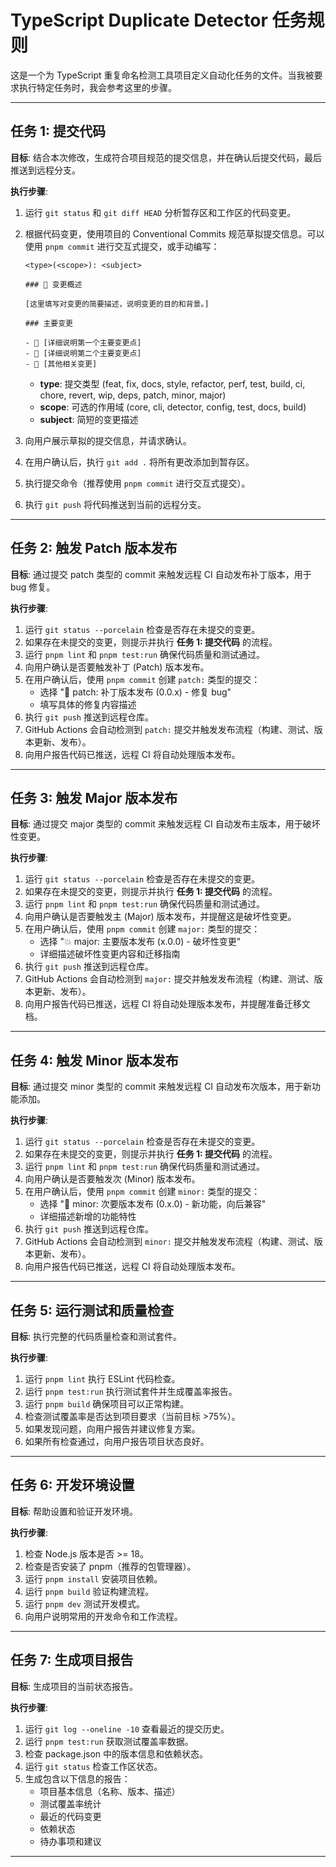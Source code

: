 # TypeScript Duplicate Detector 任务规则

这是一个为 TypeScript 重复命名检测工具项目定义自动化任务的文件。当我被要求执行特定任务时，我会参考这里的步骤。

---

## 任务 1: 提交代码

**目标**: 结合本次修改，生成符合项目规范的提交信息，并在确认后提交代码，最后推送到远程分支。

**执行步骤**:

1.  运行 `git status` 和 `git diff HEAD` 分析暂存区和工作区的代码变更。
2.  根据代码变更，使用项目的 Conventional Commits 规范草拟提交信息。可以使用 `pnpm commit` 进行交互式提交，或手动编写：

    ```
    <type>(<scope>): <subject>

    ### 🚀 变更概述

    [这里填写对变更的简要描述，说明变更的目的和背景。]

    ### 主要变更

    - 🎯 [详细说明第一个主要变更点]
    - 🎯 [详细说明第二个主要变更点]
    - 🎯 [其他相关变更]
    ```

    - **type**: 提交类型 (feat, fix, docs, style, refactor, perf, test, build, ci, chore, revert, wip, deps, patch, minor, major)
    - **scope**: 可选的作用域 (core, cli, detector, config, test, docs, build)
    - **subject**: 简短的变更描述

3.  向用户展示草拟的提交信息，并请求确认。
4.  在用户确认后，执行 `git add .` 将所有更改添加到暂存区。
5.  执行提交命令（推荐使用 `pnpm commit` 进行交互式提交）。
6.  执行 `git push` 将代码推送到当前的远程分支。

---

## 任务 2: 触发 Patch 版本发布

**目标**: 通过提交 patch 类型的 commit 来触发远程 CI 自动发布补丁版本，用于 bug 修复。

**执行步骤**:

1.  运行 `git status --porcelain` 检查是否存在未提交的变更。
2.  如果存在未提交的变更，则提示并执行 **任务 1: 提交代码** 的流程。
3.  运行 `pnpm lint` 和 `pnpm test:run` 确保代码质量和测试通过。
4.  向用户确认是否要触发补丁 (Patch) 版本发布。
5.  在用户确认后，使用 `pnpm commit` 创建 `patch:` 类型的提交：
    - 选择 "🔧 patch: 补丁版本发布 (0.0.x) - 修复 bug"
    - 填写具体的修复内容描述
6.  执行 `git push` 推送到远程仓库。
7.  GitHub Actions 会自动检测到 `patch:` 提交并触发发布流程（构建、测试、版本更新、发布）。
8.  向用户报告代码已推送，远程 CI 将自动处理版本发布。

---

## 任务 3: 触发 Major 版本发布

**目标**: 通过提交 major 类型的 commit 来触发远程 CI 自动发布主版本，用于破坏性变更。

**执行步骤**:

1.  运行 `git status --porcelain` 检查是否存在未提交的变更。
2.  如果存在未提交的变更，则提示并执行 **任务 1: 提交代码** 的流程。
3.  运行 `pnpm lint` 和 `pnpm test:run` 确保代码质量和测试通过。
4.  向用户确认是否要触发主 (Major) 版本发布，并提醒这是破坏性变更。
5.  在用户确认后，使用 `pnpm commit` 创建 `major:` 类型的提交：
    - 选择 "💥 major: 主要版本发布 (x.0.0) - 破坏性变更"
    - 详细描述破坏性变更内容和迁移指南
6.  执行 `git push` 推送到远程仓库。
7.  GitHub Actions 会自动检测到 `major:` 提交并触发发布流程（构建、测试、版本更新、发布）。
8.  向用户报告代码已推送，远程 CI 将自动处理版本发布，并提醒准备迁移文档。

---

## 任务 4: 触发 Minor 版本发布

**目标**: 通过提交 minor 类型的 commit 来触发远程 CI 自动发布次版本，用于新功能添加。

**执行步骤**:

1.  运行 `git status --porcelain` 检查是否存在未提交的变更。
2.  如果存在未提交的变更，则提示并执行 **任务 1: 提交代码** 的流程。
3.  运行 `pnpm lint` 和 `pnpm test:run` 确保代码质量和测试通过。
4.  向用户确认是否要触发次 (Minor) 版本发布。
5.  在用户确认后，使用 `pnpm commit` 创建 `minor:` 类型的提交：
    - 选择 "🎯 minor: 次要版本发布 (0.x.0) - 新功能，向后兼容"
    - 详细描述新增的功能特性
6.  执行 `git push` 推送到远程仓库。
7.  GitHub Actions 会自动检测到 `minor:` 提交并触发发布流程（构建、测试、版本更新、发布）。
8.  向用户报告代码已推送，远程 CI 将自动处理版本发布。

---

## 任务 5: 运行测试和质量检查

**目标**: 执行完整的代码质量检查和测试套件。

**执行步骤**:

1.  运行 `pnpm lint` 执行 ESLint 代码检查。
2.  运行 `pnpm test:run` 执行测试套件并生成覆盖率报告。
3.  运行 `pnpm build` 确保项目可以正常构建。
4.  检查测试覆盖率是否达到项目要求（当前目标 >75%）。
5.  如果发现问题，向用户报告并建议修复方案。
6.  如果所有检查通过，向用户报告项目状态良好。

---

## 任务 6: 开发环境设置

**目标**: 帮助设置和验证开发环境。

**执行步骤**:

1.  检查 Node.js 版本是否 >= 18。
2.  检查是否安装了 pnpm（推荐的包管理器）。
3.  运行 `pnpm install` 安装项目依赖。
4.  运行 `pnpm build` 验证构建流程。
5.  运行 `pnpm dev` 测试开发模式。
6.  向用户说明常用的开发命令和工作流程。

---

## 任务 7: 生成项目报告

**目标**: 生成项目的当前状态报告。

**执行步骤**:

1.  运行 `git log --oneline -10` 查看最近的提交历史。
2.  运行 `pnpm test:run` 获取测试覆盖率数据。
3.  检查 package.json 中的版本信息和依赖状态。
4.  运行 `git status` 检查工作区状态。
5.  生成包含以下信息的报告：
    - 项目基本信息（名称、版本、描述）
    - 测试覆盖率统计
    - 最近的代码变更
    - 依赖状态
    - 待办事项和建议

---
